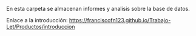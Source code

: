 En esta carpeta se almacenan informes y analisis sobre la base de datos. 

Enlace a la introducción: <https://franciscofn123.github.io/Trabajo-Let/Productos/introduccion>
